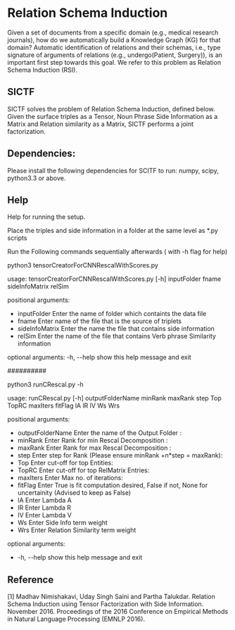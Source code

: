 # Relation Schema Induction

Given a set of documents from a specific domain (e.g., medical research journals), how do we automatically build a Knowledge Graph (KG) for that domain? Automatic identification of relations and their schemas, i.e., type signature of arguments of relations (e.g., undergo(Patient, Surgery)), is an important first step towards this goal. We refer to this problem as Relation Schema Induction (RSI).

## SICTF

SICTF solves the problem of Relation Schema Induction, defined below. Given the surface triples as a Tensor, Noun Phrase Side Information as a Matrix and Relation similarity as a Matrix, SICTF performs a joint factorization. 


## Dependencies:

Please install the following dependencies for SCITF to run:
numpy, scipy, python3.3 or above.

## Help
Help for running the setup.

Place the triples and side information in a folder at the same level as *.py scripts

Run the Following commands sequentially afterwards ( with -h flag for help)

python3 tensorCreatorForCNNRescalWithScores.py

usage: tensorCreatorForCNNRescalWithScores.py [-h]
                                              inputFolder fname sideInfoMatrix
                                              relSim

positional arguments:
  * inputFolder     Enter the name of folder which containts the data file
  * fname           Enter name of the file that is the source of triplets
  * sideInfoMatrix  Enter the name the file that contains side information
  * relSim          Enter the name of the file that contains Verb phrase Similarity information

optional arguments:
  -h, --help      show this help message and exit


##########

python3 runCRescal.py -h

usage: runCRescal.py [-h]
                     outputFolderName minRank maxRank step Top TopRC maxIters
                     fitFlag lA lR lV Ws Wrs

positional arguments:
  * outputFolderName  Enter the name of the Output Folder :
  * minRank           Enter Rank for min Rescal Decomposition :
  * maxRank           Enter Rank for max Rescal Decomposition :
  * step              Enter step for Rank (Please ensure minRank +n*step =
                    maxRank):
  * Top               Enter cut-off for top Entities:
  * TopRC             Enter cut-off for top RelMatrix Entries:
  * maxIters          Enter Max no. of iterations:
  * fitFlag           Enter True is fit computation desired, False if not, None
                    for uncertainity (Advised to keep as False)
  * lA                Enter Lambda A
  * lR                Enter Lambda R
  * lV                Enter Lambda V
  * Ws                Enter Side Info term weight
  * Wrs               Enter Relation Similarity term weight

optional arguments:
  * -h, --help        show this help message and exit

## Reference
[1] Madhav Nimishakavi, Uday Singh Saini and Partha Talukdar. Relation Schema Induction using Tensor Factorization with Side Information. November 2016. Proceedings of the 2016 Conference on Empirical Methods in Natural Language Processing (EMNLP 2016).
